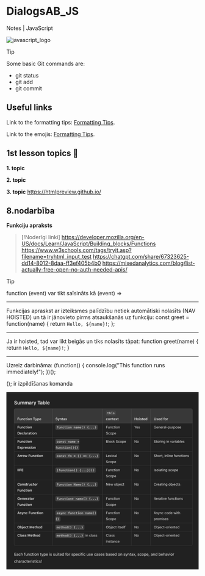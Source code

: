# DialogsAB_JS
Notes | JavaScript 

![javascript_logo](https://github.com/user-attachments/assets/7d6fc10e-1469-48d6-85e3-4dd4d3200b60)

> [!TIP]
> Some basic Git commands are:
> - git status
> - git add
> - git commit

## Useful links

Link to the formatting tips: [Formatting Tips](https://docs.github.com/en/get-started/writing-on-github/getting-started-with-writing-and-formatting-on-github/basic-writing-and-formatting-syntax#referencing-external-resources).

Link to the emojis: [Formatting Tips](https://github.com/ikatyang/emoji-cheat-sheet/blob/master/README.md#objects/).


## 1st lesson topics  :memo:

**1. topic**

**2. topic**

**3. topic**
https://htmlpreview.github.io/

<!-- <link rel="stylesheet" href="/Users/irina/Downloads/DialogsAB/DialogsAB_JS/Class_03/styles/mystyle.css"> -->
<!-- <link rel="stylesheet" href="Class_03/styles/mystyle.css"> -->
<link rel="stylesheet" href="./styles/mystyle.css">
<!-- <link rel="stylesheet" href="/Users/irina/Downloads/DialogsAB/DialogsAB_JS/Class_03/styles/mystyle.css"> -->
<!-- <link rel="stylesheet" href="https://e-vide.dialogs-ab.lv/theme/yui_combo.php?rollup/3.17.2/yui-moodlesimple-min.css"> -->




## 8.nodarbība
**Funkciju apraksts**

> [!Noderīgi linki]
> https://developer.mozilla.org/en-US/docs/Learn/JavaScript/Building_blocks/Functions
> https://www.w3schools.com/tags/tryit.asp?filename=tryhtml_input_test
> https://chatgpt.com/share/67323625-dd14-8012-8daa-ff3ef405b4b0
> https://mixedanalytics.com/blog/list-actually-free-open-no-auth-needed-apis/

> [!TIP]
> function (event) var tikt saīsināts kā (event) =>

***

Funkcijas apraskst ar izteiksmes palīdzību netiek automātiski nolasīts (NAV HOISTED) un tā ir jānovieto pirms atsaukšanās uz funkciju:
const greet = function(name) {
    return `Hello, ${name}!`;
};

***

Ja ir hoisted, tad var likt beigās un tiks nolasīts tāpat:
function greet(name) {
    return `Hello, ${name}!`;
}

***

Uzreiz darbināma:
(function() {
    console.log("This function runs immediately!");
})();

();  ir izpildīšanas komanda

![alt text](image.png)
